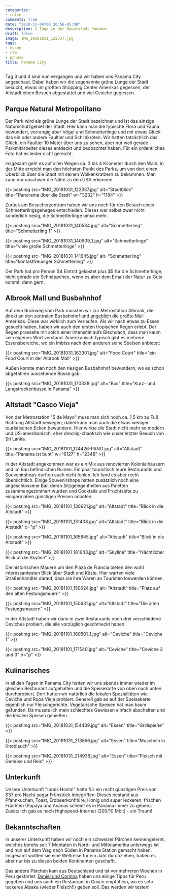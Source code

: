 ```yaml
---
categories:
- reise
comments: true
date: "2018-11-04T06:36:56-05:00"
description: 2 Tage in der Hauptstadt Panamas
draft: false
image: IMG_20181031_122337.jpg
tags:
- essen
- rtw
- panama
title: Panama City
---
```

Tag 3 und 4 sind nun vergangen und wir haben uns Panama City angeschaut. Dabei haben wir die sogenannte grüne Lunge der Stadt besucht, etwas im größten Shopping Center Amerikas gegessen, der Altstadt einen Besuch abgestattet und viel Ceviche gegessen.

## Parque Natural Metropolitano

Der Park wird als grüne Lunge der Stadt bezeichnet und ist das einzige Naturschutzgebiet der Stadt. Hier kann man die typische Flora und Fauna bewundert, vorrangig aber Vögel und Schmetterlinge und mit etwas Glück das ein oder andere Faultier und Schildkröten. Wir hatten tatsächlich das Glück, ein Faultier 10 Meter über uns zu sehen, aber nur weil gerade Parkmitarbeiter dieses entdeckt und beobachtet haben. Für ein ordentliches Foto hat es leider nicht gereicht.

Insgesamt geht es auf allen Wegen ca. 3 bis 4 Kilometer durch den Wald, in der Mitte erreicht man den höchsten Punkt des Parks, um von dort einen Überblick über die Stadt mit seinen Wolkenkratzern zu bekommen. Man kann nur unschwer die Nähe zu den USA erkennen.

{{< postimg src="IMG_20181031_122337.jpg" alt="Stadtblick" title="Panorama über die Stadt" w="3232" h="1184" >}}

Zurück am Besucherzentrum haben wir uns noch für den Besuch eines Schmetterlingsgeheges entschieden. Dieses war selbst zwar nicht sonderlich riesig, die Schmetterlinge umso mehr.

{{< postimg src="IMG_20181031_140534.jpg" alt="Schmetterling" title="Schmetterling 1" >}}

{{< postimg src="IMG_20181031_140909_1.jpg" alt="Schmetterlinge" title="viele große Schmetterlinge" >}}

{{< postimg src="IMG_20181031_141645.jpg" alt="Schmetterling" title="kontaktfreudiger Schmetterling" >}}

Der Park hat pro Person $4 Eintritt gekostet plus $5 für die Schmetterlinge, nicht gerade ein Schnäppchen, wenn es aber dem Erhalt der Natur zu Gute kommt, dann gern.

## Albrook Mall und Busbahnhof

Auf dem Rückweg vom Park mussten wir zur Metrostation Albrook, die direkt an den zentralen Busbahnhof und [angeblich](https://en.wikipedia.org/wiki/Albrook_Mall) die größte Mall Amerikas. Diese war wirklich zum Verlaufen. Als wir nach etwas zu Essen gesucht haben, haben wir auch den ersten tropischen Regen erlebt. Der Regen prasselte mit solch einer Intensität aufs Blechdach, dass man kaum sein eigenes Wort verstand. Amerikanisch typisch gibt es mehrere Essensbereiche, wo ein Imbiss nach dem anderen seine Speisen anbietet:

{{< postimg src="IMG_20181031_163301.jpg" alt="Food Court" title="ein Food Court in der Albrook Mall" >}}

Außen konnte man noch den riesigen Busbahnhof bewundern, wo es schon abgefahren aussehende Busse gab:

{{< postimg src="IMG_20181031_170338.jpg" alt="Bus" title="Kurz- und Langstreckenbusse in Panama" >}}

## Altstadt "Casco Vieja"

Von der Metrostation "5 de Mayo" muss man sich noch ca. 1,5 km zu Fuß Richtung Altstadt bewegen, dabei kann man auch die etwas weniger touristischen Ecken bewundern. Hier wirkte die Stadt nicht mehr so modern und US-amerikanisch, eher dreckig-chaotisch wie unser letzter Besuch von Sri Lanka.

{{< postimg src="IMG_20181101_124426-PANO.jpg" alt="Altstadt" title="Panama ist bunt" w="6127" h="2348" >}}

In der Altstadt angekommen war es ein Mix aus renovierten Kolonialhäusern und im Bau befindlichen Ruinen. Ein paar touristisch teure Restaurants und Souvenirshops durften auch nicht fehlen. Ich fand es aber recht übersichtlich. Einige Souvenirshops hatten zusätzlich noch eine angeschlossene Bar, deren Sitzgelegenheiten aus Paletten zusammengezimmert wurden und Cocktails und Fruchtsäfte zu einigermaßen günstigen Preisen anboten.

{{< postimg src="IMG_20181101_130921.jpg" alt="Altstadt" title="Blick in die Altstadt" >}}

{{< postimg src="IMG_20181101_131408.jpg" alt="Altstadt" title="Blick in die Altstadt" o="p" >}}

{{< postimg src="IMG_20181101_165845.jpg" alt="Altstadt" title="Blick in die Altstadt" >}}

{{< postimg src="IMG_20181101_181643.jpg" alt="Skyline" title="Nächtlicher Blick uf die Skyline" >}}

Die historischen Mauern um den Plaza de Francia bieten den wohl interessantesten Blick über Stadt und Küste. Hier warten viele Straßenhändler darauf, dass sie ihre Waren an Touristen loswerden können. 

{{< postimg src="IMG_20181101_150624.jpg" alt="Altstadt" title="Platz auf den alten Festungsmuern" >}}

{{< postimg src="IMG_20181101_150631.jpg" alt="Altstadt" title="Die alten Festungsmauern" >}}

In der Altstadt haben wir dann in zwei Restaurants noch drei verschiedene Ceviches probiert, die alle vorzüglich geschmeckt haben.

{{< postimg src="IMG_20181101_160501_1.jpg" alt="Ceviche" title="Ceviche 1" >}}

{{< postimg src="IMG_20181101_171540.jpg" alt="Ceviche" title="Ceviche 2 und 3" o="p" >}}

## Kulinarisches

In all den Tagen in Panama City hatten wir uns abends immer wieder im gleichen Restaurant aufgehalten und die Speisekarte von oben nach unten durchprobiert. Dort hatten wir natürlich die lokalen Spezialitäten wie Ceviche und Ropa Vieja probiert. Generell gab es auf der Speisekarte eigentlich nur Fleischgerichte. Vegetarische Speisen hat man kaum gefunden. Da musste ich mein schlechtes Gewissen einfach abschalten und die lokalen Speisen genießen.

{{< postimg src="IMG_20181031_154439.jpg" alt="Essen" title="Grillspieße" >}}

{{< postimg src="IMG_20181031_213856.jpg" alt="Essen" title="Muscheln in Knoblauch" >}}

{{< postimg src="IMG_20181031_214936.jpg" alt="Essen" title="Fleisch mit Gemüse und Reis" >}}

## Unterkunft

Unsere Unterkunft "Ibrais Hostal" hatte für ein recht günstigen Preis von $37 pro Nacht sogar Frühstück inbegriffen. Dieses bestand aus Pfannkuchen, Toast, Erdbeerkonfitüre, Honig und super leckeren, frischen Früchten (Papaya und Ananas scheint es in Panama immer zu geben). Zusätzlich gab es noch Highspeed-Internet (200/10 Mbit) - ein Traum!

## Bekanntschaften

In unserer Unterkunft haben wir noch ein schweizer Pärchen kennengelernt, welches bereits seit 7 Montaten in Nord- und Mittelamerika unterwegs ist und nun auf dem Weg nach Süden in Panama Station gemacht haben. Insgesamt wollten sie eine Weltreise für ein Jahr durchziehen, haben es aber nur bis zu diesen beiden Kontinenten geschafft.

Das andere Pärchen kam aus Deutschland und ist vor mehreren Wochen in Peru gestartet. [Daniel und Corinna](https://blog.einmalumdiewelt.reisen) haben uns einige Tipps für Peru gegeben und uns auch ein Restaurant in Cusco empfohlen, wo es sehr leckeres Alpaka (wieder Fleisch!!) geben soll. Das werden wir testen!

